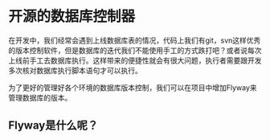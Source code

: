 # 开源的数据库控制器

在开发中，我们经常会遇到上线数据库表的情况，代码上我们有git，svn这样优秀的版本控制软件，但是数据库的迭代我们不能使用手工的方式跌打吧？或者说每次上线前手工去数据库执行。这样带来的便捷性就会有很大问题，执行者需要跟开发多次核对数据库执行脚本语句才可以执行。

为了更好的管理好各个环境的数据库版本控制，我们可以在项目中增加Flyway来管理数据库的版本。

## Flyway是什么呢？

